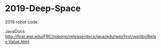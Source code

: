 # 2019-Deep-Space
2019 robot code

JavaDocs http://first.wpi.edu/FRC/roborio/release/docs/java/edu/wpi/first/wpilibj/Relay.Value.html
